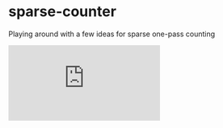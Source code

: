 sparse-counter
==============

Playing around with a few ideas for sparse one-pass counting

[![Analytics](https://ga-beacon.appspot.com/UA-46850189-1/sparse-counter/README.md)](https://github.com/igrigorik/ga-beacon)
